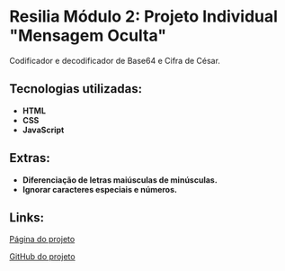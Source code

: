 # Resilia Módulo 2: Projeto Individual "Mensagem Oculta"
Codificador e decodificador de Base64 e Cifra de César.

## Tecnologias utilizadas:
- **HTML**
- **CSS**
- **JavaScript**

## Extras:
- **Diferenciação de letras maiúsculas de minúsculas.**
- **Ignorar caracteres especiais e números.**

## Links:
[Página do projeto](https://xdanrj.github.io/codificador-m2/)

[GitHub do projeto](https://github.com/xdanrj/Resilia-M2-ProjetoIndividual-Codificador)
